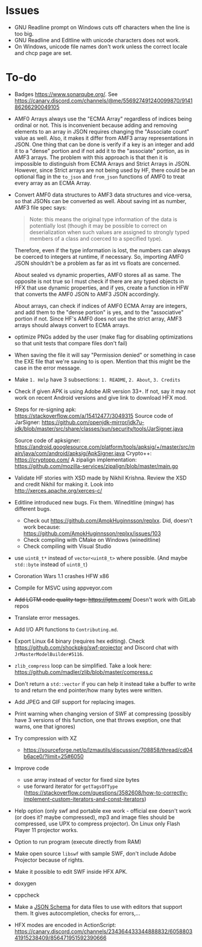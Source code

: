 # Issues

- GNU Readline prompt on Windows cuts off characters when the line is too big.
- GNU Readline and Editline with unicode characters does not work.
- On Windows, unicode file names don't work unless the correct locale and chcp page are set.

# To-do

- Badges https://www.sonarqube.org/. See https://canary.discord.com/channels/@me/556927491240099870/914186266290049105
  
- AMF0 Arrays always use the "ECMA Array" regardless of indices being ordinal or not. This is inconvenient because adding and removing elements to an array in JSON requires changing the "Associate count" value as well. Also, it makes it differ from AMF3 array representations in JSON. One thing that can be done is verify if a key is an integer and add it to a "dense" portion and if not add it to the "associate" portion, as in AMF3 arrays. The problem with this approach is that then it is impossible to distinguish from ECMA Arrays and Strict Arrays in JSON. However, since Strict arrays are not being used by HF, there could be an optional flag in the `to_json` and `from_json` functions of AMF0 to treat every array as an ECMA Array.
  
- Convert AMF0 data structures to AMF3 data structures and vice-versa, so that JSONs can be converted as well.
  About saving int as number, AMF3 file spec says:

    > Note: this means the original type information of the data is potentially lost (though it 
    > may be possible to correct on deserialization when such values are assigned to strongly 
    > typed members of a class and coerced to a specified type). 

  Therefore, even if the type information is lost, the numbers can always be coerced to integers at runtime, if necessary. So, importing AMF0 JSON shouldn't be a problem as far as int vs floats are concerned.
  
  About sealed vs dynamic properties, AMF0 stores all  as same. The opposite is not true so I must check if there are any typed objects in HFX that use dynamic properties, and if yes, create a function in HFW that converts the AMF0 JSON to AMF3 JSON accordingly.

  About arrays, can check if indices of AMF0 ECMA Array are integers, and add them to the "dense portion" is yes, and to the "associative" portion if not. Since HF's AMF0 does not use the strict array, AMF3 arrays should always convert to ECMA arrays.
  
- optimize PNGs added by the user (make flag for disabling optimizations so that unit tests that compare files don't fail)

- When saving the file it will say "Permission denied" or something in case the EXE file that we're saving to is open. Mention that this might be the case in the error message.

- Make `1. Help` have 3 subsections: `1. README`, `2. About`, `3. Credits`

- Check if given APK is using Adobe AIR version 33+. If not, say it may not work on recent Android versions and give link to download HFX mod.

- Steps for re-signing apk: https://stackoverflow.com/a/15412477/3049315
    Source code of JarSigner: https://github.com/openjdk-mirror/jdk7u-jdk/blob/master/src/share/classes/sun/security/tools/JarSigner.java
    
    
    Source code of apksigner: https://android.googlesource.com/platform/tools/apksig/+/master/src/main/java/com/android/apksig/ApkSigner.java
    Crypto++: https://cryptopp.com/
    A zipalign implementation: https://github.com/mozilla-services/zipalign/blob/master/main.go
    
- Validate HF stories with XSD made by Nikhil Krishna. Review the XSD and credit Nikhil for making it. Look into http://xerces.apache.org/xerces-c/
  
- Editline introduced new bugs. Fix them. Wineditline (mingw) has different bugs.
    - Check out https://github.com/AmokHuginnsson/replxx. Did, doesn't work because: https://github.com/AmokHuginnsson/replxx/issues/103
    - Check compiling with CMake on Windows (wineditline)
    - Check compiling with Visual Studio
    
- use `uint8_t*` instead of `vector<uint8_t>` where possible. (And maybe `std::byte` instead of `uint8_t`)

- Coronation Wars 1.1 crashes HFW x86

- Compile for MSVC using appveyor.com

- ~~Add LGTM code quality tags: https://lgtm.com/~~ Doesn't work with GitLab repos

- Translate error messages.

- Add I/O API functions to `Contributing.md`.

- Export Linux 64 binary (requires hex editing). Check <https://github.com/shockpkg/swf-projector> and Discord chat with `JrMasterModelBuilder#5116`.

- `zlib_compress` loop can be simplified. Take a look here: <https://github.com/madler/zlib/blob/master/compress.c>

- Don't return a `std::vector` if you can help it instead take a buffer to write to and return the end pointer/how many bytes were written.

- Add JPEG and GIF support for replacing images.

- Print warning when changing version of SWF at compressing (possibly have 3 versions of this function, one that throws exeption, one that warns, one that ignores)

- Try compression with XZ
    - <https://sourceforge.net/p/lzmautils/discussion/708858/thread/cd04b6ace0/?limit=25#6050>
    
- Improve code
    - use array instead of vector for fixed size bytes
    - use forward iterator for `getTagsOfType` (<https://stackoverflow.com/questions/3582608/how-to-correctly-implement-custom-iterators-and-const-iterators>)
    
- Help option (only swf and portable exe work - official exe doesn't work (or does it? maybe compressed), mp3 and image files should be compressed, use UPX to compress projector). On Linux only Flash Player 11 projector works.

- Option to run program (execute directly from RAM)

- Make open source `libswf` with sample SWF, don't include Adobe Projector because of rights.

- Make it possible to edit SWF inside HFX APK.

- doxygen

- cppcheck

- Make a [JSON Schema](https://json-schema.org/) for data files to use with editors that support them. It gives autocompletion, checks for errors,...

- HFX modes are encoded in ActionScript: https://canary.discord.com/channels/234364433344888832/605880341915238409/856471951592390666